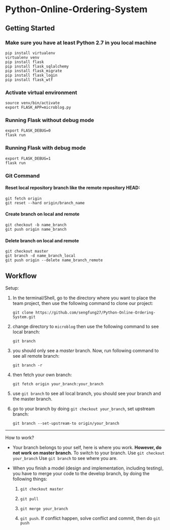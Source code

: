 # Python-Online-Ordering-System

## Getting Started 
### Make sure you have at least Python 2.7 in you local machine
```
pip install virtualenv
virtualenv venv
pip install flask
pip install flask_sqlalchemy
pip install flask_migrate
pip install flask_login
pip install flask_wtf
```

### Activate virtual environment
```
source venv/bin/activate
export FLASK_APP=microblog.py
```

### Running Flask without debug mode
```
export FLASK_DEBUG=0
flask run
```

### Running Flask with debug mode
```
export FLASK_DEBUG=1
flask run
```

### Git Command
#### Reset local repository branch like the remote repository HEAD:
```
git fetch origin
git reset --hard origin/branch_name
```
#### Create branch on local and remote
```
git checkout -b name_branch
git push origin name_branch
```
#### Delete branch on local and remote
```
git checkout master 
git branch -d name_branch_local
git push origin --delete name_branch_remote

```

## Workflow

Setup:

1. In the terminal/Shell, go to the directory where you want to place the team project, then use the following command to clone our project:

	`git clone https://github.com/sengfung27/Python-Online-Ordering-System.git`

2. change directory to `microblog` then use the following command to see local branch:

	`git branch`

3. you should only see a *master* branch. Now, run following command to see all remote branch:

	`git branch -r`

4. then fetch your own branch:

	`git fetch origin your_branch:your_branch`

5. use `git branch` to see all local branch, you should see your branch and the master branch.

6. go to your branch by doing `git checkout your_branch`, set upstream branch:

	`git branch --set-upstream-to origin/your_branch`

---

How to work?

- Your branch belongs to your self, here is where you work. **However, do not work on master branch.**
	 To switch to your branch. Use `git checkout your_branch`
	 Use `git branch` to see where you are.

- When you finish a model (design and implementation, including testing), you have to merge your code to the develop branch, by doing the following things:

	1. `git checkout master`

	2. `git pull`

	3. `git merge your_branch`

	4. `git push`. If conflict happen, solve conflict and commit, then do `git push`
	

